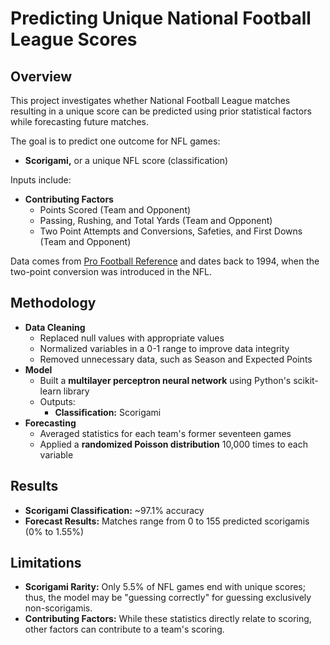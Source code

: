 # Predicting Unique National Football League Scores

## Overview

This project investigates whether National Football League matches resulting in a unique score can be predicted using prior statistical factors while forecasting future matches.

The goal is to predict one outcome for NFL games:
- **Scorigami,** or a unique NFL score (classification)

Inputs include:
- **Contributing Factors**
  -  Points Scored (Team and Opponent)
  -  Passing, Rushing, and Total Yards (Team and Opponent)
  -  Two Point Attempts and Conversions, Safeties, and First Downs (Team and Opponent) 
 
Data comes from [Pro Football Reference](https://www.pro-football-reference.com/) and dates back to 1994, when the two-point conversion was introduced in the NFL.

## Methodology
- **Data Cleaning**
  -  Replaced null values with appropriate values
  -  Normalized variables in a 0-1 range to improve data integrity
  -  Removed unnecessary data, such as Season and Expected Points
- **Model**
  - Built a **multilayer perceptron neural network** using Python's scikit-learn library
  - Outputs:
    - **Classification:** Scorigami
- **Forecasting**
  - Averaged statistics for each team's former seventeen games
  - Applied a **randomized Poisson distribution** 10,000 times to each variable

## Results
- **Scorigami Classification:** ~97.1% accuracy
- **Forecast Results:** Matches range from 0 to 155 predicted scorigamis (0% to 1.55%)

## Limitations
- **Scorigami Rarity:** Only 5.5% of NFL games end with unique scores; thus, the model may be "guessing correctly" for guessing exclusively non-scorigamis.
- **Contributing Factors:** While these statistics directly relate to scoring, other factors can contribute to a team's scoring.
